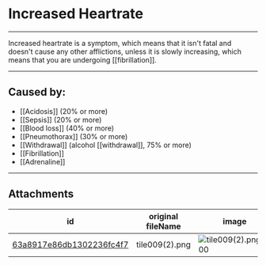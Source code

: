 # Increased Heartrate

 

---

Increased heartrate is a symptom, which means that it isn't fatal and doesn't cause any other afflictions, unless it is slowly increasing, which means that you are undergoing [[fibrillation]].

---
## Caused by:

- [[Acidosis]] (20% or more)
- [[Sepsis]] (20% or more)
- [[Blood loss]] (40% or more)
- [[Pneumothorax]] (30% or more)
- [[Withdrawal]] (alcohol [[withdrawal]], 75% or more)
- [[Fibrillation]]
- [[Adrenaline]]

---

## Attachments

id | original fileName | image
---|---|---
[63a8917e86db1302236fc4f7](63a8917e86db1302236fc4f7.png) | tile009(2).png | ![tile009(2).png\|200](63a8917e86db1302236fc4f7.png)
